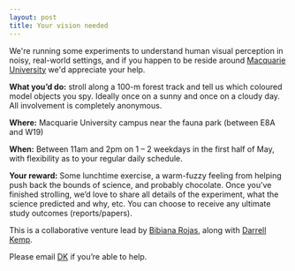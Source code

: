 ```yaml
---
layout: post
title: Your vision needed
---
```


We're running some experiments to understand human visual perception in noisy, real-world settings, and if you happen to be reside around [Macquarie University](ww.mq.edu.au) we'd appreciate your help.

**What you’d do:** stroll along a 100-m forest track and tell us which coloured model objects you spy. Ideally once on a sunny and once on a cloudy day. All involvement is completely anonymous.

**Where:** Macquarie University campus near the fauna park (between E8A and W19)

**When:** Between 11am and 2pm on 1 – 2 weekdays in the first half of May, with flexibility as to your regular daily schedule.

**Your reward:** Some lunchtime exercise, a warm-fuzzy feeling from helping push back the bounds of science, and probably chocolate. Once you’ve finished strolling, we’d love to share all details of the experiment, what the science predicted and why, etc. You can choose to receive any ultimate study outcomes (reports/papers).

This is a collaborative venture lead by [Bibiana Rojas](https://bibianarojas.co), along with [Darrell Kemp](www.evolutionaryecologymq.com).

Please email [DK](mailto:darrell.kemp@mq.edu.au) if you’re able to help.